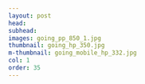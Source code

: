 ```yaml
---
layout: post
head: 
subhead: 
images: going_pp_850_1.jpg
thumbnail: going_hp_350.jpg
m-thumbnail: going_mobile_hp_332.jpg
col: 1
order: 35
---
```

